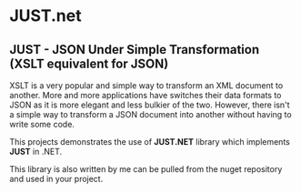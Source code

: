 # JUST.net
## JUST - JSON Under Simple Transformation (XSLT equivalent for JSON)

XSLT is a very popular and simple way to transform an XML document to another. More and more applications have switches their data formats to JSON as it is more elegant and less bulkier of the two. However, there isn't a simple way to transform a JSON document into another without having to write some code. 

This projects demonstrates the use of **JUST.NET** library which implements **JUST** in .NET.

This library is also written by me can be pulled from the nuget repository and used in your project.

